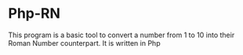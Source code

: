 # Php-RN
This program is a basic tool to convert a number from 1 to 10 into their Roman Number counterpart. It is written in Php
